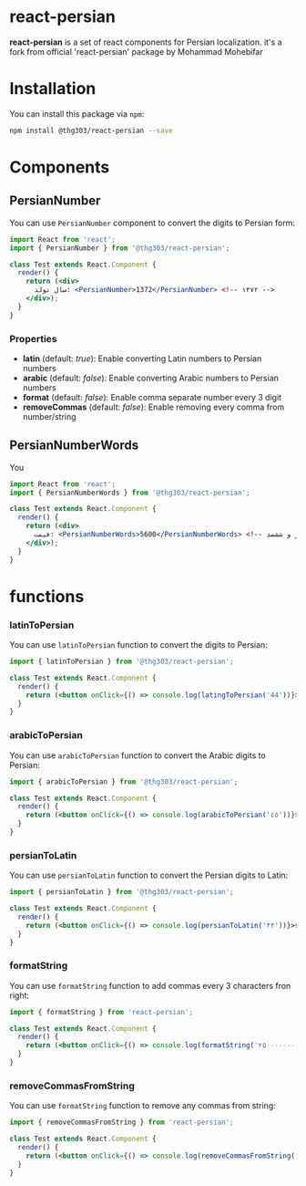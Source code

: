 # react-persian
**react-persian** is a set of react components for Persian localization. it's a fork from official 'react-persian' package by Mohammad Mohebifar

# Installation

You can install this package via `npm`:

```bash
npm install @thg303/react-persian --save
```

# Components
## PersianNumber
You can use `PersianNumber` component to convert the digits to Persian form:

```jsx
import React from 'react';
import { PersianNumber } from '@thg303/react-persian';

class Test extends React.Component {
  render() {
    return (<div>
      سال تولد: <PersianNumber>1372</PersianNumber> <!-- ۱۳۷۲ -->
    </div>);
  }
}
```

### Properties
* **latin** (default: *true*): Enable converting Latin numbers to Persian numbers
* **arabic** (default: *false*): Enable converting Arabic numbers to Persian numbers
* **format** (default: *false*): Enable comma separate number every 3 digit
* **removeCommas** (default: *false*): Enable removing every comma from number/string

## PersianNumberWords
You
```jsx
import React from 'react';
import { PersianNumberWords } from '@thg303/react-persian';

class Test extends React.Component {
  render() {
    return (<div>
      قیمت: <PersianNumberWords>5600</PersianNumberWords> <!-- پنج هزار و ششصد -->
    </div>);
  }
}
```
# functions
### latinToPersian
You can use `latinToPersian` function to convert the digits to Persian:
```jsx
import { latinToPersian } from '@thg303/react-persian';

class Test extends React.Component {
  render() {
    return (<button onClick={() => console.log(latingToPersian('44'))}>show 44 in persian</button>)
  }
}
```
### arabicToPersian
You can use `arabicToPersian` function to convert the Arabic digits to Persian:
```jsx
import { arabicToPersian } from '@thg303/react-persian';

class Test extends React.Component {
  render() {
    return (<button onClick={() => console.log(arabicToPersian('٤٥'))}>show ٤٥ in persian</button>)
  }
}
```

### persianToLatin
You can use `persianToLatin` function to convert the Persian digits to Latin:
```jsx
import { persianToLatin } from '@thg303/react-persian';

class Test extends React.Component {
  render() {
    return (<button onClick={() => console.log(persianToLatin('۴۴'))}>shows 44</button>)
  }
}
```

### formatString
You can use `formatString` function to add commas every 3 characters fron right:
```jsx
import { formatString } from 'react-persian';

class Test extends React.Component {
  render() {
    return (<button onClick={() => console.log(formatString('۲۵۰۰۰۰۰۰۰'))}> is equal to ۲۵۰,۰۰۰,۰۰۰</button>)
  }
}
```
### removeCommasFromString
You can use `formatString` function to remove any commas from string:
```jsx
import { removeCommasFromString } from 'react-persian';

class Test extends React.Component {
  render() {
    return (<button onClick={() => console.log(removeCommasFromString('۲۵۰,۰۰۰,۰۰۰'))}> is equal to ۲۵۰۰۰۰۰۰۰ (without commas)</button>)
  }
}
```
